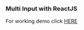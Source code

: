 ### Multi Input with ReactJS

For working demo click [HERE](https://bene-studio-todo-app.firebaseapp.com/)